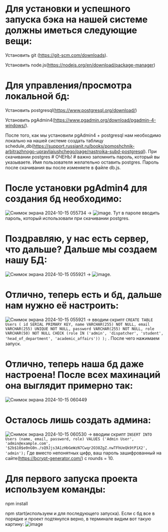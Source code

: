 # Для установки и успешного запуска бэка на нашей системе должны иметься следующие вещи:
Установить git (https://git-scm.com/downloads). 

Установить node.js(https://nodejs.org/en/download/package-manager)

# Для управления/просмотра локальной бд:
Установить postgresql(https://www.postgresql.org/download/)

Установить pgAdmin4(https://www.pgadmin.org/download/pgadmin-4-windows/). 

После того, как мы установили pgAdmin4 + postgresql нам необходимо локально на нашей системе создать таблицу schedule_db(https://support.russianit.ru/books/pomoshchnik-arbitrazhnogo-upravliaiushchego/page/nastroika-subd-postgresql). При скачивании postgres # ОЧЕНЬ! # важно запомнить пароль, который вы указываете. Имя пользователя желательно оставить postgres. Пароль после скачивания вы после изменяете в файле db.js.

# После установки pgAdmin4 для создания бд необходимо:

![Снимок экрана 2024-10-15 055734](https://github.com/user-attachments/assets/f3334aac-be64-47db-97fc-27c99716db18) -> ![image](https://github.com/user-attachments/assets/08549b21-e604-4f11-b8c3-6776c8b9bfdd). Тут в пароле вводить пароль, который использовали при скачивании postgres.

# Поздравляю, у нас есть сервер, что дальше? Дальше мы создаем нашу БД:
![Снимок экрана 2024-10-15 055921](https://github.com/user-attachments/assets/aa8cf214-add2-47b8-9335-62ccb3bcf4aa) -> ![image](https://github.com/user-attachments/assets/675af30f-64de-4127-b87b-604d96f35170). 

# Отлично, теперь есть и бд, дальше нам нужно её настроить:
![Снимок экрана 2024-10-15 055921](https://github.com/user-attachments/assets/90e25d94-2a9e-4919-ace8-4238a49cae59) -> вводим скрипт `CREATE TABLE Users (
  id SERIAL PRIMARY KEY,
  name VARCHAR(255) NOT NULL,
  email VARCHAR(255) UNIQUE NOT NULL,
  password VARCHAR(255) NOT NULL,
  role VARCHAR(50) NOT NULL CHECK (role IN ('admin', 'dispatcher', 'student', 'head_of_department', 'academic_affairs'))
);`
. После чего нажимаем запуск. 

# Отлично, теперь наша бд даже настроена! После всех махинаций она выглядит примерно так:
![Снимок экрана 2024-10-15 060449](https://github.com/user-attachments/assets/c180bc7c-0407-4961-b6d4-b18ef84e37fb)



# Осталось лишь создать админа:
![Снимок экрана 2024-10-15 060530](https://github.com/user-attachments/assets/87c0a410-dcc5-4160-a197-f2b2147de5a4)
 -> вводим скрипт `INSERT INTO Users (name, email, password, role)
VALUES ('Admin User', 'admin@example.com', '$2b$10$e0nG0n./sQ9Jjs3A1zHbGeWzN7Cwqr2O38ZgZ.nwTFhUeQk9tP1X2', 'admin');` Где вместо непонятных цифр, ваш пароль зашифрованный на сайте(https://bcrypt-generator.com/) с rounds = 10.

# Для первого запуска проекта используем команды:
npm install

npm start(используем и для последующего запуска). Если с бд все в порядке и проект подтянулся верно, в терминале видим вот такую картину:
![image](https://github.com/user-attachments/assets/5d11fa52-6c03-4644-a1b9-9f9873feebb6)







